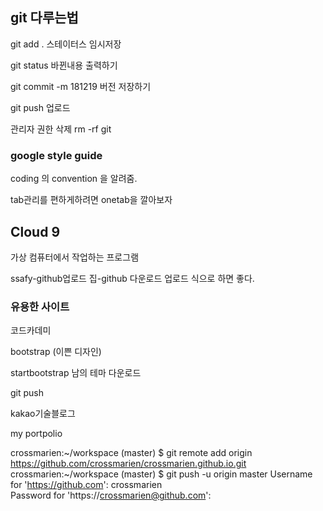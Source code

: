 ## git 다루는법

git add .  스테이터스 임시저장

git status 바뀐내용 출력하기

git commit -m 181219 버전 저장하기

git push 업로드



관리자 권한 삭제 rm -rf git



### google style guide 

coding 의 convention 을 알려줌.



tab관리를 편하게하려면 onetab을 깔아보자



## Cloud 9

가상 컴퓨터에서 작업하는 프로그램

ssafy-github업로드 집-github 다운로드 업로드 식으로 하면 좋다.



### 유용한 사이트

코드카데미

bootstrap (이쁜 디자인)

startbootstrap 남의 테마 다운로드



git push 

kakao기술블로그



my portpolio

crossmarien:~/workspace (master) $ git remote add origin https://github.com/crossmarien/crossmarien.github.io.git
crossmarien:~/workspace (master) $ git push -u origin master
Username for 'https://github.com': crossmarien           
Password for 'https://crossmarien@github.com': 
